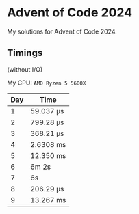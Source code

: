 # Advent of Code 2024

My solutions for Advent of Code 2024.

## Timings

(without I/O)

My CPU: `AMD Ryzen 5 5600X`

| Day | Time      |
|-----|-----------|
| 1   | 59.037 µs |
| 2   | 799.28 µs |
| 3   | 368.21 µs |
| 4   | 2.6308 ms |
| 5   | 12.350 ms |
| 6   | 6m 2s     |
| 7   | 6s        |
| 8   | 206.29 µs |
| 9   | 13.267 ms |
